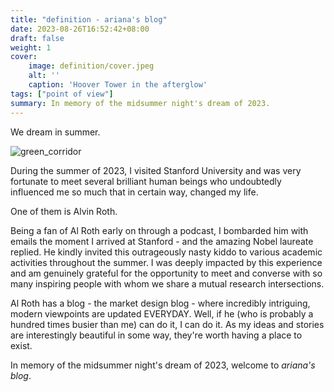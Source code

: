 ```yaml
---
title: "definition - ariana's blog"
date: 2023-08-26T16:52:42+08:00
draft: false
weight: 1
cover:
    image: definition/cover.jpeg
    alt: ''
    caption: 'Hoover Tower in the afterglow'
tags: ["point of view"]
summary: In memory of the midsummer night's dream of 2023.
---
```


We dream in summer.

![green_corridor](/definition/green_corridor.jpeg)

During the summer of 2023, I visited Stanford University and was very fortunate to meet several brilliant human beings who undoubtedly influenced me so much that in certain way, changed my life. 

One of them is Alvin Roth. 

Being a fan of Al Roth early on through a podcast, I bombarded him with emails the moment I arrived at Stanford - and the amazing Nobel laureate replied. He kindly invited this outrageously nasty kiddo to various academic activities throughout the summer. I was deeply impacted by this experience and am genuinely grateful for the opportunity to meet and converse with so many inspiring people with whom we share a mutual research intersections.

Al Roth has a blog - the market design blog - where incredibly intriguing, modern viewpoints are updated EVERYDAY. Well, if he (who is probably a hundred times busier than me) can do it, I can do it. As my ideas and stories are interestingly beautiful in some way, they're worth having a place to exist.

In memory of the midsummer night's dream of 2023, welcome to *ariana's blog*.
